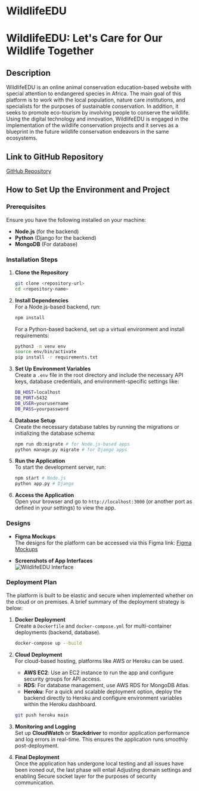 # WildlifeEDU

# WildlifeEDU: Let's Care for Our Wildlife Together

## Description
WildlifeEDU is an online animal conservation education-based website with special attention to endangered species in Africa. The main goal of this platform is to work with the local population, nature care institutions, and specialists for the purposes of sustainable conservation. In addition, it seeks to promote eco-tourism by involving people to conserve the wildlife. Using the digital technology and innovation, WildlifeEDU is engaged in the implementation of the wildlife conservation projects and it serves as a blueprint in the future wildlife conservation endeavors in the same ecosystems.

## Link to GitHub Repository
[GitHub Repository](https://github.com/Mugisha-Beline/WildlifeEDU_Capstone.git)  

## How to Set Up the Environment and Project

### Prerequisites
Ensure you have the following installed on your machine:
- **Node.js** (for the backend)
- **Python** (Django for the backend)
- **MongoDB** (For database)

### Installation Steps
1. **Clone the Repository**  
   ```bash
   git clone <repository-url>
   cd <repository-name>
   ```

2. **Install Dependencies**  
   For a Node.js-based backend, run:  
   ```bash
   npm install
   ```  
   For a Python-based backend, set up a virtual environment and install requirements:  
   ```bash
   python3 -m venv env
   source env/bin/activate
   pip install -r requirements.txt
   ```

3. **Set Up Environment Variables**  
   Create a `.env` file in the root directory and include the necessary API keys, database credentials, and environment-specific settings like:
   ```bash
   DB_HOST=localhost
   DB_PORT=5432
   DB_USER=yourusername
   DB_PASS=yourpassword
   ```

4. **Database Setup**  
   Create the necessary database tables by running the migrations or initializing the database schema:
   ```bash
   npm run db:migrate # for Node.js-based apps
   python manage.py migrate # for Django apps
   ```

5. **Run the Application**  
   To start the development server, run:  
   ```bash
   npm start # Node.js
   python app.py # Django
   ```

6. **Access the Application**  
   Open your browser and go to `http://localhost:3000` (or another port as defined in your settings) to view the app.

### Designs
- **Figma Mockups**  
   The designs for the platform can be accessed via this Figma link: [Figma Mockups](https://www.figma.com/design/BE9F2PnRlQDYmncrDeQkdR/Capstone-Project-Design?node-id=0-1&node-type=canvas&t=kRmdayTKOWbrsX6F-0) 

- **Screenshots of App Interfaces**  
   ![WildlifeEDU Interface](./Images/wildlife%20ed.png)  
### Deployment Plan
The platform is built to be elastic and secure when implemented whether on the cloud or on premises. A brief summary of the deployment strategy is below:

1. **Docker Deployment**  
   Create a `Dockerfile` and `docker-compose.yml` for multi-container deployments (backend, database).
   ```bash
   docker-compose up --build
   ```

2. **Cloud Deployment**  
   For cloud-based hosting, platforms like AWS or Heroku can be used.
   - **AWS EC2**: Use an EC2 instance to run the app and configure security groups for API access.
   - **RDS**: For database management, use AWS RDS for MongoDB Atlas.
   - **Heroku**: For a quick and scalable deployment option, deploy the backend directly to Heroku and configure environment variables within the Heroku dashboard.
   ```bash
   git push heroku main
   ```

3. **Monitoring and Logging**  
   Set up **CloudWatch** or **Stackdriver** to monitor application performance and log errors in real-time. This ensures the application runs smoothly post-deployment.

4. **Final Deployment**  
  Once the application has undergone local testing and all issues have been ironed out, the last phase will entail Adjusting domain settings and enabling Secure socket layer for the purposes of security communication.
